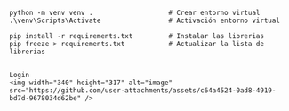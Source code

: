 
    python -m venv venv .                   # Crear entorno virtual
    .\venv\Scripts\Activate                 # Activación entorno virtual

    pip install -r requirements.txt         # Instalar las librerias
    pip freeze > requirements.txt           # Actualizar la lista de librerias


    Login
    <img width="340" height="317" alt="image" src="https://github.com/user-attachments/assets/c64a4524-0ad8-4919-bd7d-9678034d62be" />

